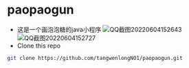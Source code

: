 # paopaogun
* 这是一个画泡泡糖的java小程序
![QQ截图20220604152643](https://user-images.githubusercontent.com/106858241/171989533-cc1bd8c7-f1d9-46e5-b11b-e532a70d0e13.jpg)
![QQ截图20220604152727](https://user-images.githubusercontent.com/106858241/171989544-f7445a4b-5282-4412-8bb1-4b4b325b8715.jpg)
* Clone this repo

```bash
git clone https://github.com/tangwenlongNO1/paopaogun.git
```
